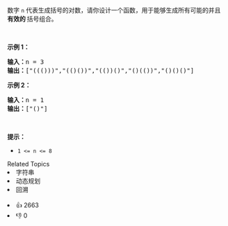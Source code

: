 <p>数字 <code>n</code>&nbsp;代表生成括号的对数，请你设计一个函数，用于能够生成所有可能的并且 <strong>有效的 </strong>括号组合。</p>

<p>&nbsp;</p>

<p><strong>示例 1：</strong></p>

<pre>
<strong>输入：</strong>n = 3
<strong>输出：</strong>["((()))","(()())","(())()","()(())","()()()"]
</pre>

<p><strong>示例 2：</strong></p>

<pre>
<strong>输入：</strong>n = 1
<strong>输出：</strong>["()"]
</pre>

<p>&nbsp;</p>

<p><strong>提示：</strong></p>

<ul>
	<li><code>1 &lt;= n &lt;= 8</code></li>
</ul>
<div><div>Related Topics</div><div><li>字符串</li><li>动态规划</li><li>回溯</li></div></div><br><div><li>👍 2663</li><li>👎 0</li></div>